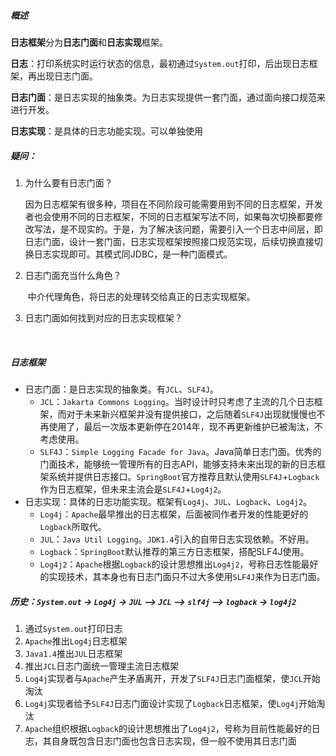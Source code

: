 ##### 概述



**日志框架**分为**日志门面**和**日志实现**框架。

**日志**：打印系统实时运行状态的信息，最初通过`System.out`打印，后出现日志框架，再出现日志门面。

**日志门面**：是日志实现的抽象类。为日志实现提供一套门面，通过面向接口规范来进行开发。

**日志实现**：是具体的日志功能实现。可以单独使用



##### 疑问：

1. 为什么要有日志门面？

   ​		因为日志框架有很多种，项目在不同阶段可能需要用到不同的日志框架，开发者也会使用不同的日志框架，不同的日志框架写法不同，如果每次切换都要修改写法，是不现实的。于是，为了解决该问题，需要引入一个日志中间层，即日志门面，设计一套门面，日志实现框架按照接口规范实现，后续切换直接切换日志实现即可。其模式同JDBC，是一种门面模式。

2. 日志门面充当什么角色？

   ​		中介代理角色，将日志的处理转交给真正的日志实现框架。

3. 日志门面如何找到对应的日志实现框架？

   ​		



##### 日志框架

- 日志门面：是日志实现的抽象类。有`JCL`、`SLF4J`。
  - `JCL`：`Jakarta Commons Logging`。当时设计时只考虑了主流的几个日志框架，而对于未来新兴框架并没有提供接口，之后随着`SLF4J`出现就慢慢也不再使用了，最后一次版本更新停在2014年，现不再更新维护已被淘汰，不考虑使用。
  - `SLF4J`：`Simple Logging Facade for Java`。Java简单日志门面。优秀的门面技术，能够统一管理所有的日志API，能够支持未来出现的新的日志框架系统并提供日志接口。`SpringBoot`官方推荐且默认使用`SLF4J`+`Logback`作为日志框架，但未来主流会是`SLF4J`+`Log4j2`。
- 日志实现：具体的日志功能实现。框架有`Log4j`、`JUL`、`Logback`、`Log4j2`。
  - `Log4j`：`Apache`最早推出的日志框架，后面被同作者开发的性能更好的`Logback`所取代。
  - `JUL`：`Java Util Logging`。`JDK1.4`引入的自带日志实现依赖。不好用。
  - `Logback`：`SpringBoot`默认推荐的第三方日志框架，搭配SLF4J使用。
  - `Log4j2`：`Apache`根据`Logback`的设计思想推出`Log4j2`，号称日志性能最好的实现技术，其本身也有日志门面只不过大多使用`SLF4J`来作为日志门面。



##### 历史：`System.out` -> `Log4j` -> `JUL` –> `JCL` –> `slf4j` –> `logback` -> `log4j2`

1. 通过`System.out`打印日志
2. `Apache`推出`Log4j`日志框架
3. `Java1.4`推出`JUL`日志框架
4. 推出`JCL`日志门面统一管理主流日志框架
5. `Log4j`实现者与`Apache`产生矛盾离开，开发了`SLF4J`日志门面框架，使`JCL`开始淘汰
6. `Log4j`实现者给予`SLF4J`日志门面设计实现了`Logback`日志框架，使`Log4j`开始淘汰
7. `Apache`组织根据`Logback`的设计思想推出了`Log4j2`，号称为目前性能最好的日志，其自身既包含日志门面也包含日志实现，但一般不使用其日志门面

